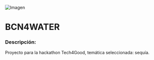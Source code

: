![Imagen](https://i.imgur.com/LC3k7t8.jpg) 
# BCN4WATER

### Descripción:
Proyecto para la hackathon Tech4Good, temática seleccionada: sequía.

